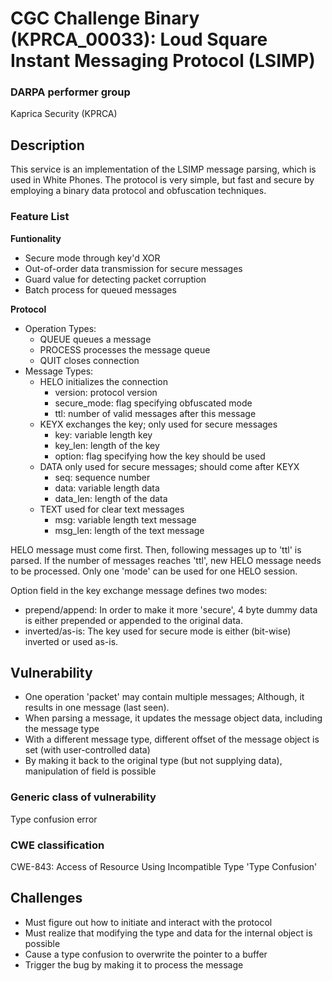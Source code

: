 # CGC Challenge Binary (KPRCA\_00033): Loud Square Instant Messaging Protocol (LSIMP)

### DARPA performer group
Kaprica Security (KPRCA)

## Description

This service is an implementation of the LSIMP message parsing, which is used in
White Phones. The protocol is very simple, but fast and secure by employing a binary data protocol and obfuscation techniques.

### Feature List

**Funtionality**

- Secure mode through key'd XOR
- Out-of-order data transmission for secure messages
- Guard value for detecting packet corruption
- Batch process for queued messages

**Protocol**

- Operation Types:
  - QUEUE queues a message
  - PROCESS processes the message queue
  - QUIT closes connection
- Message Types:
  - HELO initializes the connection
    - version: protocol version
    - secure_mode: flag specifying obfuscated mode
    - ttl: number of valid messages after this message
  - KEYX exchanges the key; only used for secure messages
    - key: variable length key
    - key_len: length of the key
    - option: flag specifying how the key should be used
  - DATA only used for secure messages; should come after KEYX
    - seq: sequence number
    - data: variable length data
    - data_len: length of the data
  - TEXT used for clear text messages
    - msg: variable length text message
    - msg_len: length of the text message

HELO message must come first. Then, following messages up to 'ttl' is parsed. If the number of messages reaches 'ttl', new HELO message needs to be processed. Only one 'mode' can be used for one HELO session.

Option field in the key exchange message defines two modes:

  - prepend/append: In order to make it more 'secure', 4 byte dummy data is either prepended or appended to the original data.
  - inverted/as-is: The key used for secure mode is either (bit-wise) inverted or used as-is.

## Vulnerability

- One operation 'packet' may contain multiple messages; Although, it results in one message (last seen).
- When parsing a message, it updates the message object data, including the message type
- With a different message type, different offset of the message object is set (with user-controlled data)
- By making it back to the original type (but not supplying data), manipulation of field is possible

### Generic class of vulnerability

Type confusion error

### CWE classification

CWE-843: Access of Resource Using Incompatible Type 'Type Confusion'

## Challenges

- Must figure out how to initiate and interact with the protocol
- Must realize that modifying the type and data for the internal object is possible
- Cause a type confusion to overwrite the pointer to a buffer
- Trigger the bug by making it to process the message